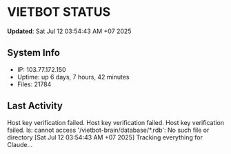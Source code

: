 # VIETBOT STATUS
**Updated**: Sat Jul 12 03:54:43 AM +07 2025

## System Info
- IP: 103.77.172.150
- Uptime: up 6 days, 7 hours, 42 minutes
- Files: 21784

## Last Activity
Host key verification failed.
Host key verification failed.
Host key verification failed.
ls: cannot access '/vietbot-brain/database/*.rdb': No such file or directory
[Sat Jul 12 03:54:43 AM +07 2025] Tracking everything for Claude...
